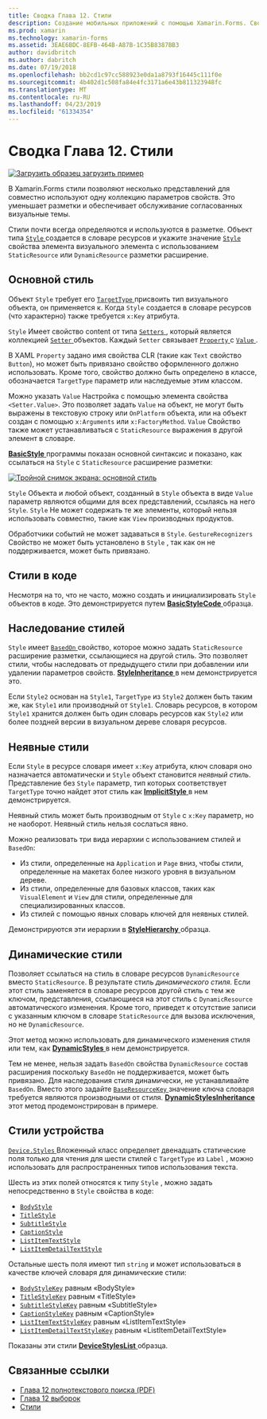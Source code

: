 ```yaml
---
title: Сводка Глава 12. Стили
description: Создание мобильных приложений с помощью Xamarin.Forms. Сводка Глава 12. Стили
ms.prod: xamarin
ms.technology: xamarin-forms
ms.assetid: 3EAE6BDC-8EFB-464B-A87B-1C35B8387BB3
author: davidbritch
ms.author: dabritch
ms.date: 07/19/2018
ms.openlocfilehash: bb2cd1c97cc588923e0da1a8793f16445c111f0e
ms.sourcegitcommit: 4b402d1c508fa84e4fc3171a6e43b811323948fc
ms.translationtype: MT
ms.contentlocale: ru-RU
ms.lasthandoff: 04/23/2019
ms.locfileid: "61334354"
---
```

# <a name="summary-of-chapter-12-styles"></a>Сводка Глава 12. Стили

[![Загрузить образец](~/media/shared/download.png) загрузить пример](https://github.com/xamarin/xamarin-forms-book-samples/tree/master/Chapter12)

В Xamarin.Forms стили позволяют несколько представлений для совместно используют одну коллекцию параметров свойств. Это уменьшает разметки и обеспечивает обслуживание согласованных визуальные темы.

Стили почти всегда определяются и используются в разметке. Объект типа [ `Style` ](xref:Xamarin.Forms.Style) создается в словаре ресурсов и укажите значение [ `Style` ](xref:Xamarin.Forms.VisualElement.Style) свойства элемента визуального элемента с использованием `StaticResource` или `DynamicResource` разметки расширение.

## <a name="the-basic-style"></a>Основной стиль

Объект `Style` требует его [ `TargetType` ](xref:Xamarin.Forms.Style.TargetType) присвоить тип визуального объекта, он применяется к. Когда `Style` создается в словаре ресурсов (что характерно) также требуется `x:Key` атрибута.

`Style` Имеет свойство content от типа [ `Setters` ](xref:Xamarin.Forms.Style.Setters), который является коллекцией [ `Setter` ](xref:Xamarin.Forms.Setter) объектов. Каждый `Setter` связывает [ `Property` ](xref:Xamarin.Forms.Setter.Property) с [ `Value` ](xref:Xamarin.Forms.Setter.Value).

В XAML `Property` задано имя свойства CLR (такие как `Text` свойство `Button`), но может быть привязано свойство оформленного должно использовать. Кроме того, свойство должно быть определено в классе, обозначается `TargetType` параметр или наследуемые этим классом.

Можно указать `Value` Настройка с помощью элемента свойства `<Setter.Value>`. Это позволяет задать `Value` на объект, не могут быть выражены в текстовую строку или `OnPlatform` объекта, или на объект создан с помощью `x:Arguments` или `x:FactoryMethod`. `Value` Свойство также может устанавливаться с `StaticResource` выражения в другой элемент в словаре.

[ **BasicStyle** ](https://github.com/xamarin/xamarin-forms-book-samples/tree/master/Chapter12/BasicStyle) программы показан основной синтаксис и показано, как ссылаться на `Style` с `StaticResource` расширение разметки:

[![Тройной снимок экрана: основной стиль](images/ch12fg01-small.png "основные стили")](images/ch12fg01-large.png#lightbox "основные стили")

`Style` Объекта и любой объект, созданный в `Style` объекта в виде `Value` параметр являются общими для всех представлений, ссылаясь на него `Style`. `Style` Не может содержать те же элементы, который нельзя использовать совместно, такие как `View` производных продуктов.

Обработчики событий не может задаваться в `Style`. `GestureRecognizers` Свойство не может быть установлено в `Style` , так как он не поддерживается, может быть привязано.

## <a name="styles-in-code"></a>Стили в коде

Несмотря на то, что не часто, можно создать и инициализировать `Style` объектов в коде. Это демонстрируется путем [ **BasicStyleCode** ](https://github.com/xamarin/xamarin-forms-book-samples/tree/master/Chapter12/BasicStyleCode) образца.

## <a name="style-inheritance"></a>Наследование стилей

`Style` имеет [ `BasedOn` ](xref:Xamarin.Forms.Style.BasedOn) свойство, которое можно задать `StaticResource` расширение разметки, ссылающиеся на другой стиль. Это позволяет стили, чтобы наследовать от предыдущего стили при добавлении или удалении параметров свойств. [ **StyleInheritance** ](https://github.com/xamarin/xamarin-forms-book-samples/tree/master/Chapter12/StyleInheritance) в нем демонстрируется это.

Если `Style2` основан на `Style1`, `TargetType` из `Style2` должен быть таким же, как `Style1` или производный от `Style1`. Словарь ресурсов, в котором `Style1` хранится должен быть один словарь ресурсов как `Style2` или более поздней версии в визуальном дереве словаря ресурсов.

## <a name="implicit-styles"></a>Неявные стили

Если `Style` в ресурсе словаря имеет `x:Key` атрибута, ключ словаря оно назначается автоматически и `Style` объект становится *неявный стиль*. Представление без `Style` параметр, тип которых соответствует `TargetType` точно найдет этот стиль как [ **ImplicitStyle** ](https://github.com/xamarin/xamarin-forms-book-samples/tree/master/Chapter12/ImplicitStyle) в нем демонстрируется.

Неявный стиль может быть производным от `Style` с `x:Key` параметр, но не наоборот. Неявный стиль нельзя сослаться явно.

Можно реализовать три вида иерархии с использованием стилей и `BasedOn`:

- Из стили, определенные на `Application` и `Page` вниз, чтобы стили, определенные на макетах более низкого уровня в визуальном дереве.
- Из стили, определенные для базовых классов, таких как `VisualElement` и `View` для стили, определенные для специализированных классов.
- Из стилей с помощью явных словарь ключей для неявных стилей.

Демонстрируются эти иерархии в [ **StyleHierarchy** ](https://github.com/xamarin/xamarin-forms-book-samples/tree/master/Chapter12/StyleHierarchy) образца.

## <a name="dynamic-styles"></a>Динамические стили

Позволяет ссылаться на стиль в словаре ресурсов `DynamicResource` вместо `StaticResource`. В результате стиль *динамического стиля*. Если этот стиль заменяется в словаре ресурсов другой стиль с тем же ключом, представления, ссылающиеся на этот стиль с `DynamicResource` автоматического изменения. Кроме того, приведет к отсутствие записи с указанным ключом в словаре `StaticResource` для вызова исключения, но не `DynamicResource`.

Этот метод можно использовать для динамического изменения стиля или тем, как [ **DynamicStyles** ](https://github.com/xamarin/xamarin-forms-book-samples/tree/master/Chapter12/DynamicStyles) в нем демонстрируется.

Тем не менее, нельзя задать `BasedOn` свойства `DynamicResource` состав расширения поскольку `BasedOn` не поддерживается, может быть привязано. Для наследования стиля динамически, не устанавливайте `BasedOn`. Вместо этого задайте [ `BaseResourceKey` ](xref:Xamarin.Forms.Style.BaseResourceKey) значение ключа словаря требуется являются производными от стиля. [ **DynamicStylesInheritance** ](https://github.com/xamarin/xamarin-forms-book-samples/tree/master/Chapter12/DynaStylesInh) этот метод продемонстрирован в примере.

## <a name="device-styles"></a>Стили устройства

[ `Device.Styles` ](xref:Xamarin.Forms.Device.Styles) Вложенный класс определяет двенадцать статические поля только для чтения для шести стилей с `TargetType` из `Label` , можно использовать для распространенных типов использования текста.

Шесть из этих полей относятся к типу `Style` , можно задать непосредственно в `Style` свойства в коде:

- [`BodyStyle`](xref:Xamarin.Forms.Device.Styles.BodyStyle)
- [`TitleStyle`](xref:Xamarin.Forms.Device.Styles.TitleStyle)
- [`SubtitleStyle`](xref:Xamarin.Forms.Device.Styles.SubtitleStyle)
- [`CaptionStyle`](xref:Xamarin.Forms.Device.Styles.CaptionStyle)
- [`ListItemTextStyle`](xref:Xamarin.Forms.Device.Styles.ListItemTextStyle)
- [`ListItemDetailTextStyle`](xref:Xamarin.Forms.Device.Styles.ListItemDetailTextStyle)

Остальные шесть поля имеют тип `string` и может использоваться в качестве ключей словаря для динамические стили:

- [`BodyStyleKey`](xref:Xamarin.Forms.Device.Styles.BodyStyleKey) равным «BodyStyle»
- [`TitleStyleKey`](xref:Xamarin.Forms.Device.Styles.TitleStyleKey) равным «TitleStyle»
- [`SubtitleStyleKey`](xref:Xamarin.Forms.Device.Styles.SubtitleStyleKey) равным «SubtitleStyle»
- [`CaptionStyleKey`](xref:Xamarin.Forms.Device.Styles.CaptionStyleKey) равным «CaptionStyle»
- [`ListItemTextStyleKey`](xref:Xamarin.Forms.Device.Styles.ListItemTextStyleKey) равным «ListItemTextStyle»
- [`ListItemDetailTextStyleKey`](xref:Xamarin.Forms.Device.Styles.ListItemDetailTextStyleKey) равным «ListItemDetailTextStyle»

Показаны эти стили [ **DeviceStylesList** ](https://github.com/xamarin/xamarin-forms-book-samples/tree/master/Chapter12/DeviceStylesList) образца.

## <a name="related-links"></a>Связанные ссылки

- [Глава 12 полнотекстового поиска (PDF)](https://download.xamarin.com/developer/xamarin-forms-book/XamarinFormsBook-Ch12-Apr2016.pdf)
- [Глава 12 выборок](https://github.com/xamarin/xamarin-forms-book-samples/tree/master/Chapter12)
- [Стили](~/xamarin-forms/user-interface/styles/index.md)
